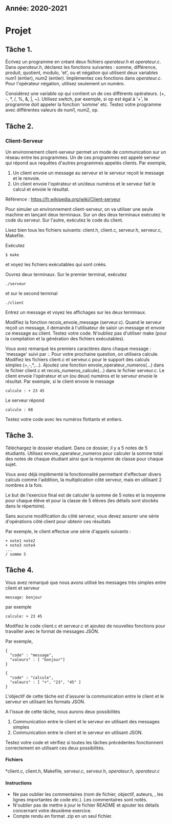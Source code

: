 Année: 2020-2021
----------------

# Projet

## Tâche 1.
Écrivez un programme en créant deux
fichiers *operateur.h* et *operateur.c*. Dans *operateur.h*,
déclarez les fonctions suivantes : somme, différence, produit, quotient,
modulo, 'et', ou et négation qui utilisent deux variables num1
(entier), num2 (entier). Implémentez ces fonctions dans *operateur.c*.
Pour l'opérateur négation, utilisez seulement un numéro.

Considérez une variable op qui contient un de ces différents
opérateurs. (+, -, *, /, %, &, |, ~). Utilisez switch, par exemple,
si op est égal à '+', le programme doit appeler la fonction
'somme' etc. Testez votre programme avec différentes valeurs de num1,
num2, op.

## Tâche 2.
### Client-Serveur

Un environnement client-serveur permet un mode de communication sur un
réseau entre les programmes. Un de ces programmes est appelé serveur qui
répond aux requêtes d'autres programmes appelés clients. Par exemple,

1.  Un client envoie un message au serveur et le serveur reçoit le
    message et le renvoie.
2.  Un client envoie l'opérateur et un/deux numéros et le serveur fait
    le calcul et envoie le résultat.

Référence : <https://fr.wikipedia.org/wiki/Client-serveur>

Pour simuler un environnement client-serveur, on va utiliser une seule
machine en lançant deux terminaux. Sur un des deux terminaux exécutez le
code du serveur. Sur l'autre, exécutez le code du client.

Lisez bien tous les fichiers suivants:  client.h, client.c, serveur.h, serveur.c, Makefile. 

Exécutez

```
$ make             
```

et voyez les fichiers exécutables qui sont créés.

Ouvrez deux terminaux. Sur le premier terminal, exécutez

```
./serveur             
```

et sur le second terminal

```
./client             
```

Entrez un message et voyez les affichages sur les deux terminaux.

Modifiez la fonction recois_envoie_message (serveur.c). Quand le
serveur reçoit un message, il demande à l'utilisateur de saisir un
message et envoie ce message au client. Testez votre code. N'oubliez pas
d'utiliser make (pour la compilation et la génération des fichiers
exécutables).

Vous avez remarqué les premiers caractères dans chaque message :
'message' suivi par :. Pour votre prochaine question, on utilisera
calcule. Modifiez les fichiers client.c et serveur.c pour le support des
calculs simples (+,-,*,...). Ajoutez une fonction
envoie_operateur_numeros(...) dans le fichier client.c et
recois_numeros_calcule(...) dans le fichier serveur.c. Le client
envoie l'opérateur et un (ou deux) numéros et le serveur envoie le
résultat. Par exemple, si le client envoie le message

```
calcule : + 23 45             
```

Le serveur répond

```
calcule : 68              
```

Testez votre code avec les numéros flottants et entiers.


## Tâche 3.
Téléchargez le dossier etudiant. Dans ce
dossier, il y a 5 notes de 5 étudiants. Utilisez
envoie_operateur_numeros pour calculer la somme total des
notes de chaque étudiant ainsi que la moyenne de classe pour chaque
sujet.

Vous avez déjà implémenté la fonctionnalité permettant d'effectuer divers calculs comme l'addition,
la multiplication côté serveur, mais en utilisant 2 nombres à la fois.

Le but de l'exercice final est de calculer la somme de 5 notes et la moyenne pour chaque élève 
et pour la classe de 5 élèves (les détails sont stockés dans le répertoire). 

Sans aucune modification du côté serveur, vous devez assurer une série d'opérations côté client pour obtenir ces résultats

Par exemple, le client effectue une série d'appels suivants :
```
+ note1 note2
+ note3 note4
...
/ somme 5
```

## Tâche 4.
Vous avez remarqué que nous avons utilisé les messages très simples
entre client et serveur

```              
message: bonjour             
```

par exemple

```              
calcule: + 23 45              
```

Modifiez le code client.c et serveur.c et ajoutez de nouvelles fonctions
pour travailler avec le format de messages JSON. 

Par exemple,

```              
{                
  "code" : "message",                
  "valeurs" : [ "bonjour"]              
}

{ 
  "code" : "calcule",                
  "valeurs" : [ "+", "23", "45" ]              
}              

```

L'objectif de cette tâche est d'assurer la communication entre le client et le serveur en utilisant les formats JSON.

A l'issue de cette tâche, nous aurons deux possibilités
1. Communication entre le client et le serveur  en utilisant des messages simples
2. Communication entre le client et le serveur en utilisant JSON.

Testez votre code et vérifiez si toutes les tâches précédentes fonctionnent correctement en utilisant ces deux possibilités.


#### Fichiers

*client.c, client.h, Makefile, serveur.c, serveur.h, *operateur.h*, *operateur.c*

#### Instructions

-   Ne pas oublier les commentaires (nom de fichier, objectif, auteurs,
    , les lignes importantes de code etc.). Les commentaires sont notés.
-   N'oublier pas de mettre à jour le fichier README et ajouter les
    détails concernant votre deuxième exercice.
-   Compte rendu en format .zip en un seul fichier.


